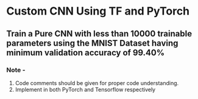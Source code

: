 # Custom CNN Using TF and PyTorch
## Train a Pure CNN with less than 10000 trainable parameters using the MNIST Dataset having minimum validation accuracy of 99.40%
### Note -
1. Code comments should be given for proper code understanding.
2. Implement in both PyTorch and Tensorflow respectively
